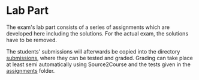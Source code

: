 # Lab Part

The exam's lab part consists of a series of assignments
which are developed here including the solutions.
For the actual exam, the solutions have to be removed.

The students' submissions will afterwards be copied into the directory
[submissions](submissions/README.md), where they can be tested and graded.
Grading can take place at least semi automatically using Source2Course and
the tests given in the [assignments](assignments/README.md) folder.
